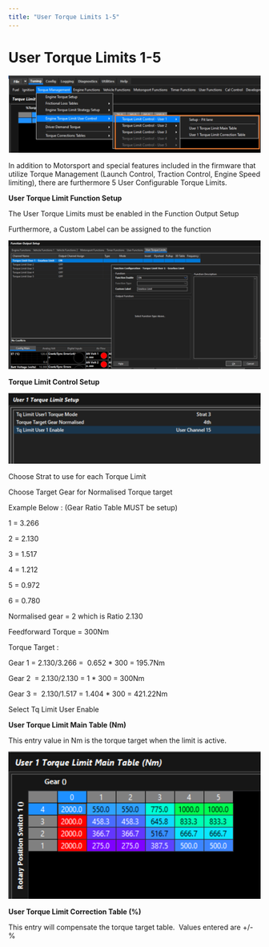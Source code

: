 ```yaml
---
title: "User Torque Limits 1-5"
---
```


# User Torque Limits 1-5



![Image](</img/Untitled1101.jpg>)


In addition to Motorsport and special features included in the firmware that utilize Torque Management (Launch Control, Traction Control, Engine Speed limiting), there are furthermore 5 User Configurable Torque Limits.&nbsp;


**User Torque Limit Function Setup**


The User Torque Limits must be enabled in the Function Output Setup

Furthermore, a Custom Label can be assigned to the function


![Image](</img/NewItem944.png>)


**Torque Limit Control Setup**


![Image](</img/NewItem943.png>)


Choose Strat to use for each Torque Limit


Choose Target Gear for Normalised Torque target


Example Below : (Gear Ratio Table MUST be setup)


&#49; = 3.266

&#50; = 2.130

&#51; = 1.517

&#52; = 1.212

&#53; = 0.972&nbsp;

&#54; = 0.780


Normalised gear = 2 which is Ratio 2.130

Feedforward Torque = 300Nm


Torque Target :

Gear 1 = 2.130/3.266 =&nbsp; 0.652 \* 300 = 195.7Nm

Gear 2&nbsp; = 2.130/2.130 = 1 \* 300 = 300Nm

Gear 3 =&nbsp; 2.130/1.517 = 1.404 \* 300 = 421.22Nm


Select Tq Limit User Enable


**User Torque Limit Main Table (Nm)**


This entry value in Nm is the torque target when the limit is active.&nbsp;


![Image](</img/NewItem945.png>)


**User Torque Limit Correction Table (%)**


This entry will compensate the torque target table.&nbsp; Values entered are +/- %&nbsp;



